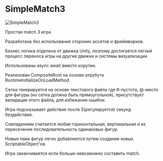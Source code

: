 # SimpleMatch3

![SimpleMatch3](https://user-images.githubusercontent.com/57311180/179741232-22d58658-28ad-4054-981a-e59792c01641.gif)

Простая match 3 игра

Разработана без испольования стороних ассетов и фреймворков.

Бизнес логика отделена от движка Unity, поэтому достигается легкий процесс переноса игры на другие движки и системы визуализации.

Использованы async await вместо корутин.

Реализован CompositeRoot на основе атрубута RuntimeInitializeOnLoadMethod.

Сетка генерируется на основе текстового файла где #-пустота, @-место для фигуры (но сетка должна быть прямоугольной), присутствует валидация этого файла, для избежания ошибок.

Игра подсказывает действие после 5(регулируется) секунд бездействия.

Совпадением считается любая горизонтальная, вертикальная и их пересечение последовательность одинаковых фигур.

Новые паки фигур легко добавляются путем создания новых ScriptableObject'ов.

Игра заканчивается если больше невозможно составить match.
